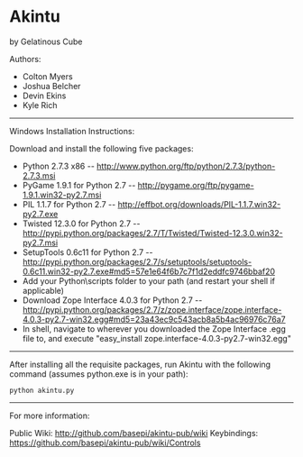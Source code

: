 Akintu
======
by Gelatinous Cube


Authors:
- Colton Myers
- Joshua Belcher
- Devin Ekins
- Kyle Rich

-------------------------------------------------------------------------------

Windows Installation Instructions:

Download and install the following five packages:
- Python 2.7.3 x86 -- http://www.python.org/ftp/python/2.7.3/python-2.7.3.msi
- PyGame 1.9.1 for Python 2.7 -- http://pygame.org/ftp/pygame-1.9.1.win32-py2.7.msi
- PIL 1.1.7 for Python 2.7 -- http://effbot.org/downloads/PIL-1.1.7.win32-py2.7.exe
- Twisted 12.3.0 for Python 2.7 -- http://pypi.python.org/packages/2.7/T/Twisted/Twisted-12.3.0.win32-py2.7.msi
- SetupTools 0.6c11 for Python 2.7 -- http://pypi.python.org/packages/2.7/s/setuptools/setuptools-0.6c11.win32-py2.7.exe#md5=57e1e64f6b7c7f1d2eddfc9746bbaf20
- Add your Python\scripts folder to your path (and restart your shell if applicable)
- Download Zope Interface 4.0.3 for Python 2.7 -- http://pypi.python.org/packages/2.7/z/zope.interface/zope.interface-4.0.3-py2.7-win32.egg#md5=23a43ec9c543acb8a5b4ac96976c76a7
- In shell, navigate to wherever you downloaded the Zope Interface .egg file to, and execute "easy_install zope.interface-4.0.3-py2.7-win32.egg"

-------------------------------------------------------------------------------

After installing all the requisite packages, run Akintu with the following
command (assumes python.exe is in your path):

    python akintu.py

-------------------------------------------------------------------------------

For more information:

Public Wiki:  http://github.com/basepi/akintu-pub/wiki
Keybindings:  https://github.com/basepi/akintu-pub/wiki/Controls
